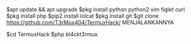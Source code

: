 $apt update && apt upgrade 
$pkg install python python2 vim figlet curl 
$pkg install php 
$pip2 install lolcat 
$pkg install git 
$git clone https://github.com/T3rMux404/TermuxHack/
MENJALANKANNYA

$cd TermuxHack $php bl4ckt3rmux
